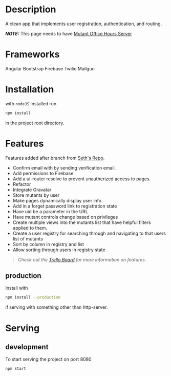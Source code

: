 Description
=======
A clean app that implements user registration, authentication, and routing.

***NOTE:*** This page needs to have [Mutant Office Hours Server](https://github.com/Alex-Aralis/mutant-office-hour-server)

Frameworks
======
Angular
Bootstrap
Firebase
Twilio
Mailgun

Installation
======

with `nodeJS` installed run 

```bash
npm install
```

in the project root directory.

# Features

Features added after branch from [Seth's Repo](https://github.com/xternbootcamp16/mutant-office-hours).
- Confirm email with by sending verification email.
- Add permissions to Firebase
- Add a ui-router resolve to prevent unautherized access to pages.
- Refactor
- Integrate Gravatar
- Store mutants by user
- Make pages dynamically display user info
- Add in a forget password link to registration state
- Have uid be a parameter in the URL
- Have mutant controls change based on privileges
- Create multiple views into the mutants list that have helpful filters applied to them.
- Create a user registry for searching through and navigating to that users list of mutants
- Sort by column in registry and list
- Allow sorting through users in registry state

> *Check out the [Trello Board](https://trello.com/b/OaqYu17J/mutant-office-hours) for more information on features.*

production
------

Install with

```bash
npm install --production
```

if serving with something other than http-server.

Serving
==========

development
------
To start serving the project on port 8080

```bash
npm start
```
